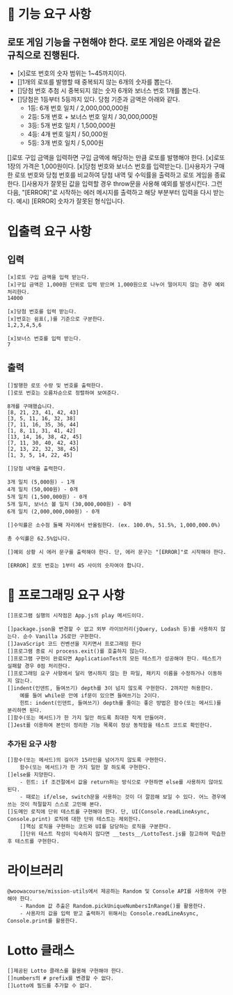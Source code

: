 # 🚀 기능 요구 사항

## 로또 게임 기능을 구현해야 한다. 로또 게임은 아래와 같은 규칙으로 진행된다.

- [x]로또 번호의 숫자 범위는 1~45까지이다.
- []1개의 로또를 발행할 때 중복되지 않는 6개의 숫자를 뽑는다.
- []당첨 번호 추첨 시 중복되지 않는 숫자 6개와 보너스 번호 1개를 뽑는다.
- []당첨은 1등부터 5등까지 있다. 당첨 기준과 금액은 아래와 같다.
  - 1등: 6개 번호 일치 / 2,000,000,000원
  - 2등: 5개 번호 + 보너스 번호 일치 / 30,000,000원
  - 3등: 5개 번호 일치 / 1,500,000원
  - 4등: 4개 번호 일치 / 50,000원
  - 5등: 3개 번호 일치 / 5,000원

[]로또 구입 금액을 입력하면 구입 금액에 해당하는 만큼 로또를 발행해야 한다.
[x]로또 1장의 가격은 1,000원이다.
[x]당첨 번호와 보너스 번호를 입력받는다.
[]사용자가 구매한 로또 번호와 당첨 번호를 비교하여 당첨 내역 및 수익률을 출력하고 로또 게임을 종료한다.
[]사용자가 잘못된 값을 입력할 경우 throw문을 사용해 예외를 발생시킨다. 그런 다음, "[ERROR]"로 시작하는 에러 메시지를 출력하고 해당 부분부터 입력을 다시 받는다. 예시) [ERROR] 숫자가 잘못된 형식입니다.

# 입출력 요구 사항

## 입력

    [x]로또 구입 금액을 입력 받는다.
    [x]구입 금액은 1,000원 단위로 입력 받으며 1,000원으로 나누어 떨어지지 않는 경우 예외 처리한다.
    14000

    [x]당첨 번호를 입력 받는다.
    [x]번호는 쉼표(,)를 기준으로 구분한다.
    1,2,3,4,5,6

    [x]보너스 번호를 입력 받는다.
    7

## 출력

    []발행한 로또 수량 및 번호를 출력한다.
    []로또 번호는 오름차순으로 정렬하여 보여준다.

    8개를 구매했습니다.
    [8, 21, 23, 41, 42, 43]
    [3, 5, 11, 16, 32, 38]
    [7, 11, 16, 35, 36, 44]
    [1, 8, 11, 31, 41, 42]
    [13, 14, 16, 38, 42, 45]
    [7, 11, 30, 40, 42, 43]
    [2, 13, 22, 32, 38, 45]
    [1, 3, 5, 14, 22, 45]

    []당첨 내역을 출력한다.

    3개 일치 (5,000원) - 1개
    4개 일치 (50,000원) - 0개
    5개 일치 (1,500,000원) - 0개
    5개 일치, 보너스 볼 일치 (30,000,000원) - 0개
    6개 일치 (2,000,000,000원) - 0개

    []수익률은 소수점 둘째 자리에서 반올림한다. (ex. 100.0%, 51.5%, 1,000,000.0%)

    총 수익률은 62.5%입니다.

    []예외 상황 시 에러 문구를 출력해야 한다. 단, 에러 문구는 "[ERROR]"로 시작해야 한다.

    [ERROR] 로또 번호는 1부터 45 사이의 숫자여야 합니다.

# 🎯 프로그래밍 요구 사항

    []프로그램 실행의 시작점은 App.js의 play 메서드이다.

    []package.json을 변경할 수 없고 외부 라이브러리(jQuery, Lodash 등)를 사용하지 않는다. 순수 Vanilla JS로만 구현한다.
    []JavaScript 코드 컨벤션을 지키면서 프로그래밍 한다
    []프로그램 종료 시 process.exit()를 호출하지 않는다.
    []프로그램 구현이 완료되면 ApplicationTest의 모든 테스트가 성공해야 한다. 테스트가 실패할 경우 0점 처리한다.
    []프로그래밍 요구 사항에서 달리 명시하지 않는 한 파일, 패키지 이름을 수정하거나 이동하지 않는다.
    []indent(인덴트, 들여쓰기) depth를 3이 넘지 않도록 구현한다. 2까지만 허용한다.
        예를 들어 while문 안에 if문이 있으면 들여쓰기는 2이다.
        힌트: indent(인덴트, 들여쓰기) depth를 줄이는 좋은 방법은 함수(또는 메서드)를 분리하면 된다.
    []함수(또는 메서드)가 한 가지 일만 하도록 최대한 작게 만들어라.
    []Jest를 이용하여 본인이 정리한 기능 목록이 정상 동작함을 테스트 코드로 확인한다.

### 추가된 요구 사항

    []함수(또는 메서드)의 길이가 15라인을 넘어가지 않도록 구현한다.
        함수(또는 메서드)가 한 가지 일만 잘 하도록 구현한다.
    []else를 지양한다.
        - 힌트: if 조건절에서 값을 return하는 방식으로 구현하면 else를 사용하지 않아도 된다.
        - 때로는 if/else, switch문을 사용하는 것이 더 깔끔해 보일 수 있다. 어느 경우에 쓰는 것이 적절할지 스스로 고민해 본다.
    []도메인 로직에 단위 테스트를 구현해야 한다. 단, UI(Console.readLineAsync, Console.print) 로직에 대한 단위 테스트는 제외한다.
        []핵심 로직을 구현하는 코드와 UI를 담당하는 로직을 구분한다.
        []단위 테스트 작성이 익숙하지 않다면 __tests__/LottoTest.js를 참고하여 학습한 후 테스트를 구현한다.

# 라이브러리

    @woowacourse/mission-utils에서 제공하는 Random 및 Console API를 사용하여 구현해야 한다.
        - Random 값 추출은 Random.pickUniqueNumbersInRange()를 활용한다.
        - 사용자의 값을 입력 받고 출력하기 위해서는 Console.readLineAsync, Console.print를 활용한다.

# Lotto 클래스

    []제공된 Lotto 클래스를 활용해 구현해야 한다.
    []numbers의 # prefix를 변경할 수 없다.
    []Lotto에 필드를 추가할 수 없다.
